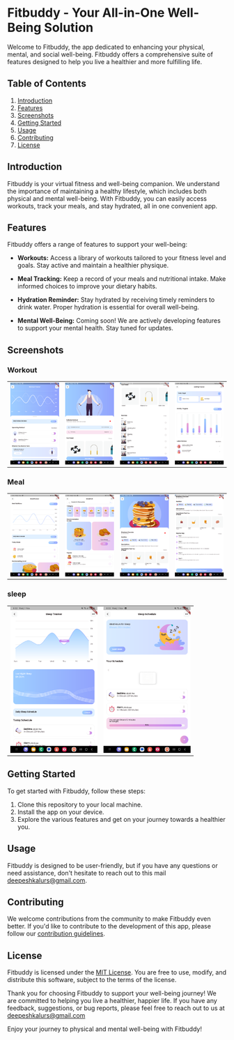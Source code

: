 # Fitbuddy - Your All-in-One Well-Being Solution

Welcome to Fitbuddy, the app dedicated to enhancing your physical, mental, and social well-being. Fitbuddy offers a comprehensive suite of features designed to help you live a healthier and more fulfilling life.

## Table of Contents

1. [Introduction](#introduction)
2. [Features](#features)
3. [Screenshots](#screenshots)
4. [Getting Started](#getting-started)
5. [Usage](#usage)
6. [Contributing](#contributing)
7. [License](#license)

## Introduction

Fitbuddy is your virtual fitness and well-being companion. We understand the importance of maintaining a healthy lifestyle, which includes both physical and mental well-being. With Fitbuddy, you can easily access workouts, track your meals, and stay hydrated, all in one convenient app.

## Features

Fitbuddy offers a range of features to support your well-being:

- **Workouts:** Access a library of workouts tailored to your fitness level and goals. Stay active and maintain a healthier physique.

- **Meal Tracking:** Keep a record of your meals and nutritional intake. Make informed choices to improve your dietary habits.

- **Hydration Reminder:** Stay hydrated by receiving timely reminders to drink water. Proper hydration is essential for overall well-being.

- **Mental Well-Being:** Coming soon! We are actively developing features to support your mental health. Stay tuned for updates.

## Screenshots

### Workout

<table>
<tr>
 <td> <img src="./assets/app/workout/workout_1.png" width="200" > 
 <td> <img src="./assets/app/workout/workout_2.png" width="200" >
 <td> <img src="./assets/app/workout/workout_3.png" width="200" > 
 <td> <img src="./assets/app/workout/workout_4.png" width="200" > 
</tr>
</table>

### Meal 
<table>
<tr>
 <td> <img src="./assets/app/meal/meal_home.png" width="200" >
 <td> <img src="./assets/app/meal/meal_button.png" width="200" > 
 <td> <img src="./assets/app/meal/meal_large.png" width="200" > 
 <td> <img src="./assets/app/meal/meal_large2.png" width="200" > 
</tr>
</table>

### sleep

<table>

<tr>
    <td> <img src="./assets/app/sleep/sleep_tracker.png" width="200" >
    <td> <img src="./assets/app/sleep/sleep_tracker_widget.png" width="200" >
</tr>
</table>


## Getting Started

To get started with Fitbuddy, follow these steps:

1. Clone this repository to your local machine.
2. Install the app on your device.
4. Explore the various features and get on your journey towards a healthier you.

## Usage

Fitbuddy is designed to be user-friendly, but if you have any questions or need assistance, don't hesitate to reach out to this mail deepeshkalurs@gmail.com.

## Contributing

We welcome contributions from the community to make Fitbuddy even better. If you'd like to contribute to the development of this app, please follow our [contribution guidelines](CONTRIBUTING.md).

## License

Fitbuddy is licensed under the [MIT License](LICENSE). You are free to use, modify, and distribute this software, subject to the terms of the license.

Thank you for choosing Fitbuddy to support your well-being journey! We are committed to helping you live a healthier, happier life. If you have any feedback, suggestions, or bug reports, please feel free to reach out to us at deepeshkalurs@gmail.com

Enjoy your journey to physical and mental well-being with Fitbuddy!